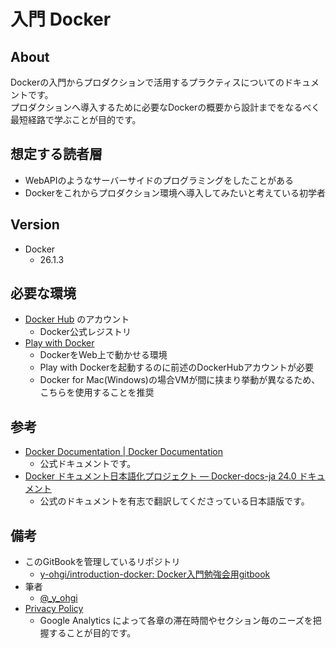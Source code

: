 # 入門 Docker

## About
Dockerの入門からプロダクションで活用するプラクティスについてのドキュメントです。  
プロダクションへ導入するために必要なDockerの概要から設計までをなるべく最短経路で学ぶことが目的です。

## 想定する読者層
- WebAPIのようなサーバーサイドのプログラミングをしたことがある
- Dockerをこれからプロダクション環境へ導入してみたいと考えている初学者

## Version
- Docker
    - 26.1.3

## 必要な環境
- [Docker Hub](https://hub.docker.com/) のアカウント
    - Docker公式レジストリ
- [Play with Docker](https://labs.play-with-docker.com/)
    - DockerをWeb上で動かせる環境
    - Play with Dockerを起動するのに前述のDockerHubアカウントが必要
    - Docker for Mac(Windows)の場合VMが間に挟まり挙動が異なるため、こちらを使用することを推奨

## 参考
- [Docker Documentation | Docker Documentation](https://docs.docker.com/)
    - 公式ドキュメントです。
- [Docker ドキュメント日本語化プロジェクト — Docker-docs-ja 24.0 ドキュメント](https://docs.docker.jp/index.html)
    - 公式のドキュメントを有志で翻訳してくださっている日本語版です。

## 備考
- このGitBookを管理しているリポジトリ
    - [y-ohgi/introduction-docker: Docker入門勉強会用gitbook](https://github.com/y-ohgi/introduction-docker)
- 筆者
    - [@_y_ohgi](https://twitter.com/_y_ohgi)
- [Privacy Policy](privacy-policy.md)
    - Google Analytics によって各章の滞在時間やセクション毎のニーズを把握することが目的です。

<script data-ad-client="ca-pub-2883800847352578" async src="https://pagead2.googlesyndication.com/pagead/js/adsbygoogle.js"></script>
